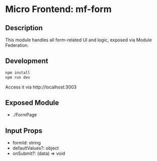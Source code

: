 # Micro Frontend: mf-form

## Description
This module handles all form-related UI and logic, exposed via Module Federation.

## Development
```bash
npm install
npm run dev
```
Access it via http://localhost:3003

## Exposed Module
- ./FormPage

## Input Props
- formId: string
- defaultValues?: object
- onSubmit?: (data) => void